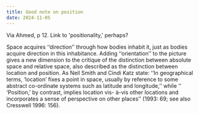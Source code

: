 ```yaml
---
title: Good note on position
date: 2024-11-05
---
```


Via Ahmed, p 12. Link to 'positionality,' perhaps?

Space acquires ‘‘direction’’ through how bodies inhabit it, just as bodies acquire direction in this inhabitance. Adding ‘‘orientation’’ to the picture gives a new dimension to the critique of the distinction between absolute space and relative space, also described as the distinction between location and position. As Neil Smith and Cindi Katz state\: ‘‘In geographical terms, ‘location’ fixes a point in space, usually by reference to some abstract co-ordinate systems such as latitude and longitude,’’ while ‘‘ ‘Position,’ by contrast, implies location vis- à-vis other locations and incorporates a sense of perspective on other places’’ \(1993\: 69; see also Cresswell 1996\: 156\).   
